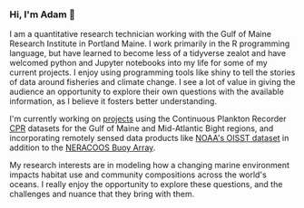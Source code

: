 ### Hi, I'm Adam 👋

I am a quantitative research technician working with the Gulf of Maine Research Institute in Portland Maine. I work primarily in the R programming language, but have learned to become less of a tidyverse zealot and have welcomed python and Jupyter notebooks into my life for some of my current projects. I enjoy using programming tools like shiny to tell the stories of data around fisheries and climate change. I see a lot of value in giving the audience an opportunity to explore their own questions with the available information, as I believe it fosters better understanding.

I'm currently working on [projects](https://github.com/adamkemberling/continuous_plankton_recorder) using the Continuous Plankton Recorder [CPR](https://www.cprsurvey.org/) datasets for the Gulf of Maine and Mid-Atlantic Bight regions, and incorporating remotely sensed data products like [NOAA's OISST dataset](https://www.ncdc.noaa.gov/oisst) in addition to the [NERACOOS Buoy Array](http://www.neracoos.org/realtime_map).

My research interests are in modeling how a changing marine environment impacts habitat use and community compositions across the world's oceans. I really enjoy the opportunity to explore these questions, and the challenges and nuance that they bring with them.

<!--
**adamkemberling/adamkemberling** is a ✨ _special_ ✨ repository because its `README.md` (this file) appears on your GitHub profile.

Here are some ideas to get you started:

- 🔭 I’m currently working on ...
- 🌱 I’m currently learning ...
- 👯 I’m looking to collaborate on ...
- 🤔 I’m looking for help with ...
- 💬 Ask me about ...
- 📫 How to reach me: ...
- 😄 Pronouns: ...
- ⚡ Fun fact: ...
-->
